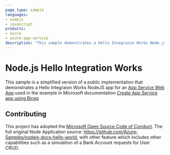 ```yaml
---
page_type: sample
languages:
- nodejs
- javascript
products:
- azure
- azure-app-service
description: "This sample demonstrates a Hello Integraion Works Node.js app for Azure App Service."
---
```


# Node.js Hello Integration Works

This sample is a simplified version of a public implementation that demonstrates a Hello Integraion Works NodeJS app for an [App Service Web App](https://docs.microsoft.com/azure/app-service-web) used in the example in Microsoft documentation [Create App Service app using Bicep](https://learn.microsoft.com/en-us/azure/app-service/provision-resource-bicep)

## Contributing

This project has adopted the [Microsoft Open Source Code of Conduct](https://opensource.microsoft.com/codeofconduct/). 
The full original Node Application source: https://github.com/Azure-Samples/nodejs-docs-hello-world, with other feature which includes other capabilities such as a simulation of a Bank Account requests for User CRUD.
